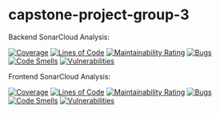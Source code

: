 # capstone-project-group-3

Backend SonarCloud Analysis:

[![Coverage](https://sonarcloud.io/api/project_badges/measure?project=hcl-capstone_capstone-project-group-3&metric=coverage)](https://sonarcloud.io/summary/new_code?id=hcl-capstone_capstone-project-group-3)
[![Lines of Code](https://sonarcloud.io/api/project_badges/measure?project=hcl-capstone_capstone-project-group-3&metric=ncloc)](https://sonarcloud.io/summary/new_code?id=hcl-capstone_capstone-project-group-3)
[![Maintainability Rating](https://sonarcloud.io/api/project_badges/measure?project=hcl-capstone_capstone-project-group-3&metric=sqale_rating)](https://sonarcloud.io/summary/new_code?id=hcl-capstone_capstone-project-group-3)
[![Bugs](https://sonarcloud.io/api/project_badges/measure?project=hcl-capstone_capstone-project-group-3&metric=bugs)](https://sonarcloud.io/summary/new_code?id=hcl-capstone_capstone-project-group-3)
[![Code Smells](https://sonarcloud.io/api/project_badges/measure?project=hcl-capstone_capstone-project-group-3&metric=code_smells)](https://sonarcloud.io/summary/new_code?id=hcl-capstone_capstone-project-group-3)
[![Vulnerabilities](https://sonarcloud.io/api/project_badges/measure?project=hcl-capstone_capstone-project-group-3&metric=vulnerabilities)](https://sonarcloud.io/summary/new_code?id=hcl-capstone_capstone-project-group-3)

Frontend SonarCloud Analysis:

[![Coverage](https://sonarcloud.io/api/project_badges/measure?project=hcl-capstone_capstone-project-group-3_1&metric=coverage)](https://sonarcloud.io/summary/new_code?id=hcl-capstone_capstone-project-group-3_1)
[![Lines of Code](https://sonarcloud.io/api/project_badges/measure?project=hcl-capstone_capstone-project-group-3_1&metric=ncloc)](https://sonarcloud.io/summary/new_code?id=hcl-capstone_capstone-project-group-3_1)
[![Maintainability Rating](https://sonarcloud.io/api/project_badges/measure?project=hcl-capstone_capstone-project-group-3_1&metric=sqale_rating)](https://sonarcloud.io/summary/new_code?id=hcl-capstone_capstone-project-group-3_1)
[![Bugs](https://sonarcloud.io/api/project_badges/measure?project=hcl-capstone_capstone-project-group-3_1&metric=bugs)](https://sonarcloud.io/summary/new_code?id=hcl-capstone_capstone-project-group-3_1)
[![Code Smells](https://sonarcloud.io/api/project_badges/measure?project=hcl-capstone_capstone-project-group-3_1&metric=code_smells)](https://sonarcloud.io/summary/new_code?id=hcl-capstone_capstone-project-group-3_1)
[![Vulnerabilities](https://sonarcloud.io/api/project_badges/measure?project=hcl-capstone_capstone-project-group-3_1&metric=vulnerabilities)](https://sonarcloud.io/summary/new_code?id=hcl-capstone_capstone-project-group-3_1)
